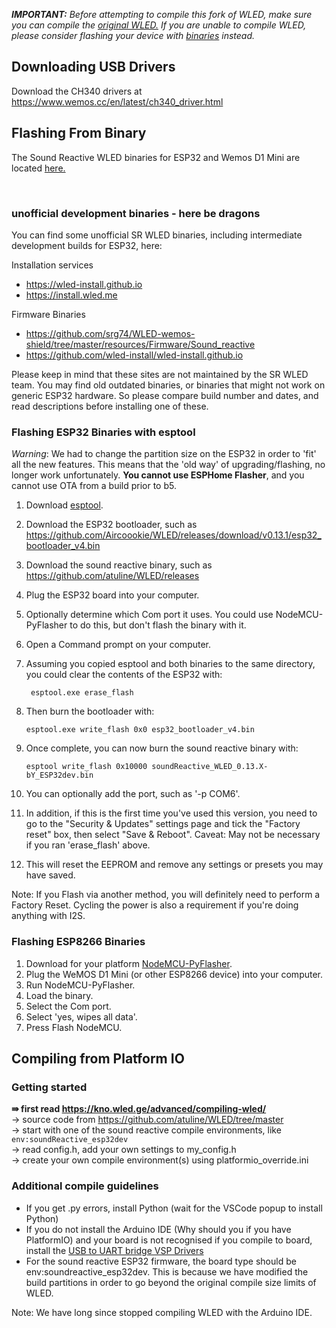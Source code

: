 ***IMPORTANT:*** _Before attempting to compile this fork of WLED, make sure you can compile the [original WLED.](https://github.com/Aircoookie/WLED) If you are unable to compile WLED, please consider flashing your device with [binaries](https://github.com/atuline/WLED/releases/latest) instead._

## Downloading USB Drivers

Download the CH340 drivers at https://www.wemos.cc/en/latest/ch340_driver.html


## Flashing From Binary
The Sound Reactive WLED binaries for ESP32 and Wemos D1 Mini are located [here.](https://github.com/atuline/WLED/releases)

<br/>

### unofficial development binaries - here be dragons
You can find some unofficial SR WLED binaries, including intermediate development builds for ESP32, here:

Installation services
* https://wled-install.github.io
* https://install.wled.me

Firmware Binaries
* https://github.com/srg74/WLED-wemos-shield/tree/master/resources/Firmware/Sound_reactive 
* https://github.com/wled-install/wled-install.github.io


Please keep in mind that these sites are not maintained by the SR WLED team. 
You may find old outdated binaries, or binaries that might not work on generic ESP32 hardware. So please compare build number and dates, and read descriptions before installing one of these.


### Flashing ESP32 Binaries with esptool

_Warning_: We had to change the partition size on the ESP32 in order to 'fit' all the new features. This means that the 'old way' of upgrading/flashing, no longer work unfortunately. **You cannot use ESPHome Flasher**, and you cannot use OTA from a build prior to b5.

1. Download [esptool](https://github.com/espressif/esptool).
1. Download the ESP32 bootloader, such as https://github.com/Aircoookie/WLED/releases/download/v0.13.1/esp32_bootloader_v4.bin
1. Download the sound reactive binary, such as https://github.com/atuline/WLED/releases
1. Plug the ESP32 board into your computer.
1. Optionally determine which Com port it uses. You could use NodeMCU-PyFlasher to do this, but don't flash the binary with it.
1. Open a Command prompt on your computer.
1. Assuming you copied esptool and both binaries to the same directory, you could clear the contents of the ESP32 with:

    ` esptool.exe erase_flash`
1. Then burn the bootloader with:

    `esptool.exe write_flash 0x0 esp32_bootloader_v4.bin`
1. Once complete, you can now burn the sound reactive binary with:

    `esptool write_flash 0x10000 soundReactive_WLED_0.13.X-bY_ESP32dev.bin`

1. You can optionally add the port, such as '-p COM6'.
1. In addition, if this is the first time you've used this version, you need to go to the "Security & Updates" settings page and tick the "Factory reset" box, then select "Save & Reboot". Caveat: May not be necessary if you ran 'erase_flash' above.
1. This will reset the EEPROM and remove any settings or presets you may have saved.

Note: If you Flash via another method, you will definitely need to perform a Factory Reset. Cycling the power is also a requirement if you're doing anything with I2S.


### Flashing ESP8266 Binaries

1.  Download for your platform [NodeMCU-PyFlasher](https://github.com/marcelstoer/nodemcu-pyflasher/releases).
1.  Plug the WeMOS D1 Mini (or other ESP8266 device) into your computer.
1.  Run NodeMCU-PyFlasher.
1.  Load the binary.
1.  Select the Com port.
1.  Select 'yes, wipes all data'.
1.  Press Flash NodeMCU.


## Compiling from Platform IO

###  Getting started

<b>&rAarr; first read https://kno.wled.ge/advanced/compiling-wled/ </b> <br/>
  &rarr; source code from https://github.com/atuline/WLED/tree/master<br/>
  &rarr; start with one of the sound reactive compile environments, like  `env:soundReactive_esp32dev`<br/>
  &rarr; read config.h, add your own settings to my_config.h <br/>
  &rarr; create your own compile environment(s) using platformio_override.ini


### Additional compile guidelines
* If you get .py errors, install Python (wait for the VSCode popup to install Python)
* If you do not install the Arduino IDE (Why should you if you have PlatformIO) and your board is not recognised if you compile to board, install the [USB to UART bridge VSP Drivers](https://www.silabs.com/developers/usb-to-uart-bridge-vcp-drivers)
* For the sound reactive ESP32 firmware, the board type should be env:soundreactive_esp32dev. This is because we have modified the build partitions in order to go beyond the original compile size limits of WLED.


Note: We have long since stopped compiling WLED with the Arduino IDE.
